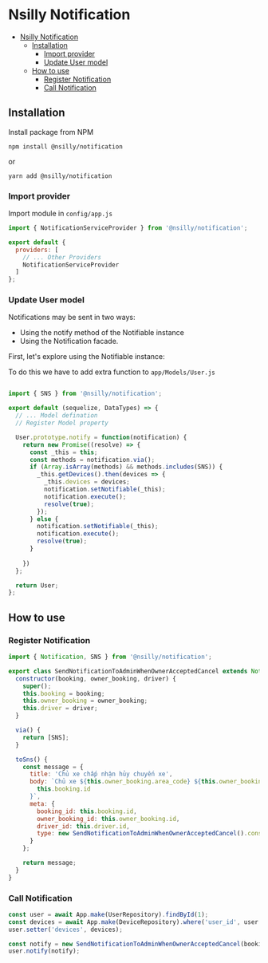 # Nsilly Notification

- [Nsilly Notification](#nsilly-notification)
  - [Installation](#installation)
    - [Import provider](#import-provider)
    - [Update User model](#update-user-model)
  - [How to use](#how-to-use)
    - [Register Notification](#register-notification)
    - [Call Notification](#call-notification)


## Installation

Install package from NPM


```
npm install @nsilly/notification
```

or

```
yarn add @nsilly/notification
```


### Import provider

Import module in `config/app.js`

```javascript
import { NotificationServiceProvider } from '@nsilly/notification';

export default {
  providers: [ 
    // ... Other Providers
    NotificationServiceProvider
  ]
};
```

### Update User model

Notifications may be sent in two ways: 
- Using the notify method of the Notifiable instance
- Using the Notification facade. 
  
First, let's explore using the Notifiable instance:

To do this we have to add extra function to `app/Models/User.js`

```javascript

import { SNS } from '@nsilly/notification';

export default (sequelize, DataTypes) => {
  // ... Model defination
  // Register Model property

  User.prototype.notify = function(notification) {
    return new Promise((resolve) => {
      const _this = this;
      const methods = notification.via();
      if (Array.isArray(methods) && methods.includes(SNS)) {
        _this.getDevices().then(devices => {
          _this.devices = devices;
          notification.setNotifiable(_this);
          notification.execute();
          resolve(true);
        });
      } else {
        notification.setNotifiable(_this);
        notification.execute();
        resolve(true);
      }
      
    })
  };

  return User;
};
```

## How to use

### Register Notification
```javascript
import { Notification, SNS } from '@nsilly/notification';

export class SendNotificationToAdminWhenOwnerAcceptedCancel extends Notification {
  constructor(booking, owner_booking, driver) {
    super();
    this.booking = booking;
    this.owner_booking = owner_booking;
    this.driver = driver;
  }

  via() {
    return [SNS];
  }

  toSns() {
    const message = {
      title: 'Chủ xe chấp nhận hủy chuyến xe',
      body: `Chủ xe ${this.owner_booking.area_code} ${this.owner_booking.phone_number} chấp nhận cho lái xe ${this.driver.area_code} ${this.driver.phone_number} hủy chuyến xe ${
        this.booking.id
      }`,
      meta: {
        booking_id: this.booking.id,
        owner_booking_id: this.owner_booking.id,
        driver_id: this.driver.id,
        type: new SendNotificationToAdminWhenOwnerAcceptedCancel().constructor.name
      }
    };

    return message;
  }
}
```

### Call Notification

```javascript
const user = await App.make(UserRepository).findById(1);
const devices = await App.make(DeviceRepository).where('user_id', user.id).get();
user.setter('devices', devices);

const notify = new SendNotificationToAdminWhenOwnerAcceptedCancel(booking, owner_booking, driver);
user.notify(notify);
```